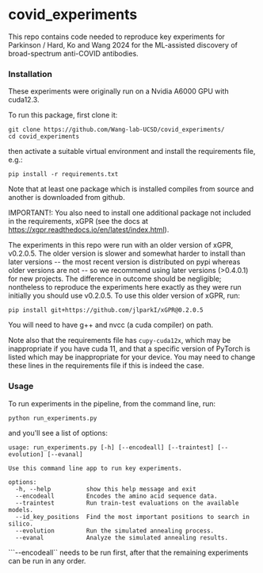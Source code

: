 # covid_experiments

This repo contains code needed to reproduce key experiments for Parkinson / Hard, Ko and Wang 2024 for the ML-assisted discovery of broad-spectrum anti-COVID antibodies.

### Installation

These experiments were originally run on a Nvidia A6000 GPU with cuda12.3.

To run this package, first clone it:
```
git clone https://github.com/Wang-lab-UCSD/covid_experiments/
cd covid_experiments
```

then activate a suitable virtual environment and install the requirements file, e.g.:

```
pip install -r requirements.txt
```

Note that at least one package which is installed compiles from source and another is downloaded
from github.

IMPORTANT!: You also need to install one additional package not included in the requirements,
xGPR (see the docs at https://xgpr.readthedocs.io/en/latest/index.html).

The experiments in this repo were run with an older version of xGPR, v0.2.0.5. The older
version is slower and somewhat harder to install than later versions -- the most recent version is
distributed on pypi whereas older versions are not -- so we recommend using later versions
(>0.4.0.1) for new projects. The difference in outcome should be negligible; nontheless to reproduce
the experiments here exactly as they were run initially you should use v0.2.0.5. To use this older
version of xGPR, run:
```
pip install git+https://github.com/jlparkI/xGPR@0.2.0.5
```
You will need to have g++ and nvcc (a cuda compiler) on path.

Note also that the requirements file has ```cupy-cuda12x```, which may be inappropriate if you
have cuda 11, and that a specific version of PyTorch is listed which may be inappropriate for
your device. You may need to change these lines in the requirements file if this is indeed the
case.

### Usage

To run experiments in the pipeline, from the command line, run:
```
python run_experiments.py
```

and you'll see a list of options:
```
usage: run_experiments.py [-h] [--encodeall] [--traintest] [--evolution] [--evanal]              
                                                                                                                
Use this command line app to run key experiments.

options:
  -h, --help          show this help message and exit
  --encodeall         Encodes the amino acid sequence data.
  --traintest         Run train-test evaluations on the available models.
  --id_key_positions  Find the most important positions to search in silico.
  --evolution         Run the simulated annealing process.
  --evanal            Analyze the simulated annealing results.
```

```--encodeall`` needs to be run first, after that the remaining experiments can be run in any order.

